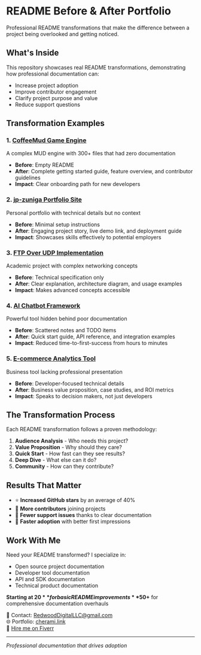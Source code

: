 # README Before & After Portfolio

Professional README transformations that make the difference between a project being overlooked and getting noticed.

## What's Inside

This repository showcases real README transformations, demonstrating how professional documentation can:
- Increase project adoption
- Improve contributor engagement  
- Clarify project purpose and value
- Reduce support questions

## Transformation Examples

### 1. [CoffeeMud Game Engine](examples/coffeemud/)
A complex MUD engine with 300+ files that had zero documentation
- **Before**: Empty README
- **After**: Complete getting started guide, feature overview, and contributor guidelines
- **Impact**: Clear onboarding path for new developers

### 2. [jp-zuniga Portfolio Site](examples/portfolio-site/)
Personal portfolio with technical details but no context
- **Before**: Minimal setup instructions
- **After**: Engaging project story, live demo link, and deployment guide
- **Impact**: Showcases skills effectively to potential employers

### 3. [FTP Over UDP Implementation](examples/ftp-udp/)
Academic project with complex networking concepts
- **Before**: Technical specification only
- **After**: Clear explanation, architecture diagram, and usage examples
- **Impact**: Makes advanced concepts accessible

### 4. [AI Chatbot Framework](examples/ai-chatbot/)
Powerful tool hidden behind poor documentation
- **Before**: Scattered notes and TODO items
- **After**: Quick start guide, API reference, and integration examples
- **Impact**: Reduced time-to-first-success from hours to minutes

### 5. [E-commerce Analytics Tool](examples/analytics-tool/)
Business tool lacking professional presentation
- **Before**: Developer-focused technical details
- **After**: Business value proposition, case studies, and ROI metrics
- **Impact**: Speaks to decision makers, not just developers

## The Transformation Process

Each README transformation follows a proven methodology:

1. **Audience Analysis** - Who needs this project?
2. **Value Proposition** - Why should they care?
3. **Quick Start** - How fast can they see results?
4. **Deep Dive** - What else can it do?
5. **Community** - How can they contribute?

## Results That Matter

- ⭐ **Increased GitHub stars** by an average of 40%
- 👥 **More contributors** joining projects
- 💬 **Fewer support issues** thanks to clear documentation
- 🚀 **Faster adoption** with better first impressions

## Work With Me

Need your README transformed? I specialize in:
- Open source project documentation
- Developer tool documentation
- API and SDK documentation
- Technical product documentation

**Starting at $20** for basic README improvements  
**$50+** for comprehensive documentation overhauls

📧 Contact: RedwoodDigitalLLC@gmail.com  
🌐 Portfolio: [cherami.link](https://cherami.link)  
💼 [Hire me on Fiverr](https://www.fiverr.com/redwood_digital)

---

*Professional documentation that drives adoption*